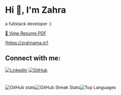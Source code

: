 # Hi 👋, I'm Zahra
a fullstack developer :)

[📄 View Resume PDF](https://github.com/rahnamazahra/resume/blob/main/Resume.pdf)

[https://zrahnama.ir/]

## Connect with me:
[![LinkedIn](https://img.shields.io/badge/LinkedIn-%230077B5?logo=linkedin&logoColor=white)](https://linkedin.com/in/zahrarahnama) 
[![GitHub](https://img.shields.io/badge/GitHub-%23181717?logo=github&logoColor=white)](https://github.com/rahnamazahra)


#
<img src="https://github-readme-stats.vercel.app/api?username=rahnamazahra&show_icons=true&theme=radical" alt="GitHub stats" /><img src="https://github-readme-streak-stats.herokuapp.com/?user=rahnamazahra&theme=dark&hide_border=true" alt="GitHub Streak Stats" /><img src="https://github-readme-stats.vercel.app/api/top-langs/?username=rahnamazahra&theme=dark&hide_border=true&layout=compact" alt="Top Languages">












